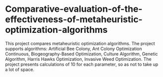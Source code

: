 # Comparative-evaluation-of-the-effectiveness-of-metaheuristic-optimization-algorithms
This project compares metaheuristic optimization algorithms. The project supports algorithms: Artificial Bee Colony, Ant Colony Optimization Continuous, Biogeography-Based Optimization, Culture Algorithm, Genetic Algorithm, Harris Hawks Optimization, Invasive Weed Optimization. The project presents calculations of 10 for each parameter, so as not to take up a lot of space.
